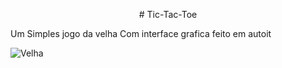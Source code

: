 <p align="center">
# Tic-Tac-Toe

Um Simples jogo da velha Com interface grafica feito
em autoit



![Velha](https://i.imgur.com/pLypjc8.png)
</p>

